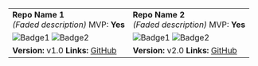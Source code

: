 <table>
  <tr>
    <td><strong>Repo Name 1</strong><br><em>(Faded description)</em> MVP: <strong>Yes</strong></td>
    <td><strong>Repo Name 2</strong><br><em>(Faded description)</em> MVP: <strong>Yes</strong></td>
  </tr>
  <tr>
    <td>
      <img src="https://img.shields.io/badge/Status-Active-brightgreen" alt="Badge1"> 
      <img src="https://img.shields.io/badge/Tests-Passing-green" alt="Badge2">
    </td>
    <td>
      <img src="https://img.shields.io/badge/Status-Active-brightgreen" alt="Badge1"> 
      <img src="https://img.shields.io/badge/Tests-Passing-green" alt="Badge2">
    </td>
  </tr>
  <tr>
    <td><strong>Version:</strong> v1.0 <strong>Links:</strong> <a href="https://github.com">GitHub</a></td>
    <td><strong>Version:</strong> v2.0 <strong>Links:</strong> <a href="https://github.com">GitHub</a></td>
  </tr>
</table>
